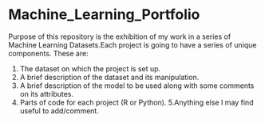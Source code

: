 # Machine_Learning_Portfolio

Purpose of this repository is the exhibition of my work in a series of Machine Learning Datasets.Each project is going to have a series of unique components. These are: 
1. The dataset on which the project is set up.
2. A brief description of the dataset and its manipulation.
3. A brief description of the model to be used along with some comments on its attributes.
4. Parts of code for each project (R or Python).
5.Anything else I may find useful to add/comment.
